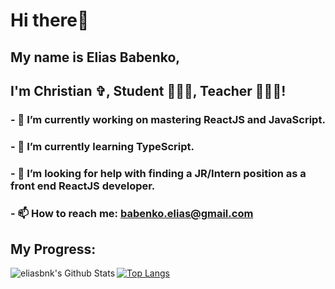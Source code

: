 # Hi there👋 
## My name is <strong>Elias Babenko</strong>,
## I'm Christian ✞, Student 🧑🏻‍💻, Teacher 🧑🏻‍🏫!
### - 🔭 I’m currently working on mastering ReactJS and JavaScript.
### - 🌱 I’m currently learning TypeScript.
### - 🤔 I’m looking for help with finding a JR/Intern position as a front end ReactJS developer.
### - 📫 How to reach me: <a href="mailto:babenko.elias@gmail.com" target="_blank" rel="noopener noreferrer">babenko.elias@gmail.com</a>
## My Progress:
<img align="left" alt="eliasbnk's Github Stats" src="https://github-readme-stats-eliasbnk.vercel.app/api?username=eliasbnk&theme=github_dark&show_icons=true&hide_border=true&count_private=true"/>

[![Top Langs](https://github-readme-stats-eliasbnk.vercel.app/api/top-langs/?username=eliasbnk&theme=github_dark&layout=compact&hide_border=true)](https://www.linkedin.com/in/eliasbnk/)



